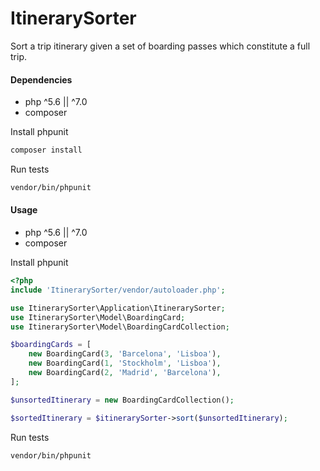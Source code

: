 # ItinerarySorter
Sort a trip itinerary given a set of boarding passes which constitute a full trip.

#### Dependencies
- php ^5.6 || ^7.0
- composer

Install phpunit 
```bash
composer install
```
Run tests 
```bash
vendor/bin/phpunit
```

#### Usage
- php ^5.6 || ^7.0
- composer

Install phpunit 
```php
<?php
include 'ItinerarySorter/vendor/autoloader.php';

use ItinerarySorter\Application\ItinerarySorter;
use ItinerarySorter\Model\BoardingCard;
use ItinerarySorter\Model\BoardingCardCollection;

$boardingCards = [
    new BoardingCard(3, 'Barcelona', 'Lisboa'),
    new BoardingCard(1, 'Stockholm', 'Lisboa'),
    new BoardingCard(2, 'Madrid', 'Barcelona'),
];

$unsortedItinerary = new BoardingCardCollection();

$sortedItinerary = $itinerarySorter->sort($unsortedItinerary);

```
Run tests 
```
vendor/bin/phpunit
```